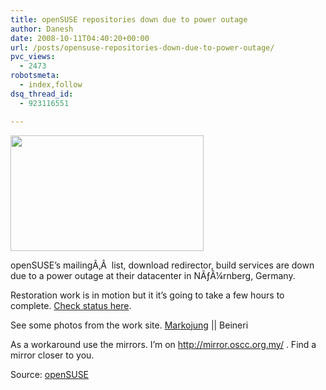 ```yaml
---
title: openSUSE repositories down due to power outage
author: Danesh
date: 2008-10-11T04:40:20+00:00
url: /posts/opensuse-repositories-down-due-to-power-outage/
pvc_views:
  - 2473
robotsmeta:
  - index,follow
dsq_thread_id:
  - 923116551

---
```

[<img loading="lazy" class="alignnone size-medium wp-image-984" title="opensuse" src="/wp-content/uploads/2008/10/opensuse.png" alt="" width="309" height="185" />][1]

openSUSE&#8217;s mailingÃ‚Â  list, download redirector, build services are down due to a power outage at their datacenter in NÃƒÂ¼rnberg, Germany.

Restoration work is in motion but it it&#8217;s going to take a few hours to complete. [Check status here][2].

See some photos from the work site. [Markojung][3] || Beineri

As a workaround use the mirrors. I&#8217;m on <http://mirror.oscc.org.my/> . Find a mirror closer to you.

Source: [openSUSE][2]

 [1]: /wp-content/uploads/2008/10/opensuse.png
 [2]: http://news.opensuse.org/2008/10/10/power-outage-in-area-where-most-opensuse-servers-are-located/
 [3]: http://www.flickr.com/photos/mjung/sets/72157607907568938